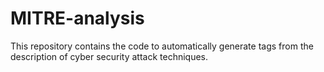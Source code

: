 # MITRE-analysis
This repository contains the code to automatically generate tags from the description of cyber security attack techniques.
